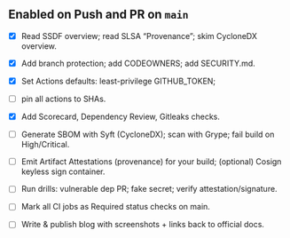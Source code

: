 ## Enabled on Push and PR on `main`

- [X] Read SSDF overview; read SLSA “Provenance”; skim CycloneDX overview. 

- [X] Add branch protection; add CODEOWNERS; add SECURITY.md.

- [X] Set Actions defaults: least-privilege GITHUB_TOKEN;

- [ ] pin all actions to SHAs. 

- [X] Add Scorecard, Dependency Review, Gitleaks checks. 

- [ ] Generate SBOM with Syft (CycloneDX); scan with Grype; fail build on High/Critical.

- [ ] Emit Artifact Attestations (provenance) for your build; (optional) Cosign keyless sign container. 

- [ ] Run drills: vulnerable dep PR; fake secret; verify attestation/signature. 

- [ ] Mark all CI jobs as Required status checks on main. 

- [ ] Write & publish blog with screenshots + links back to official docs.